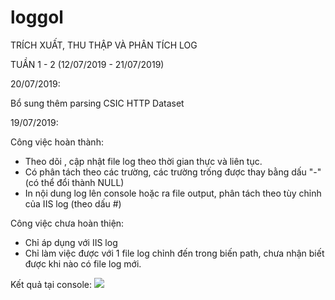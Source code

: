 # loggol

TRÍCH XUẤT, THU THẬP VÀ PHÂN TÍCH LOG

TUẦN 1 - 2 (12/07/2019 - 21/07/2019)

20/07/2019:

Bổ sung thêm parsing CSIC HTTP Dataset

19/07/2019:

Công việc hoàn thành:
  - Theo dõi , cập nhật file log theo thời gian thực và liên tục.
  - Có phân tách theo các trường, các trường trống được thay bằng dấu "-" (có thể đổi thành NULL)
  - In nội dung log lên console hoặc ra file output, phân tách theo tùy chỉnh của IIS log (theo dấu #)
  
Công việc chưa hoàn thiện:
  - Chỉ áp dụng với IIS log
  - Chỉ làm việc được với 1 file log chỉnh đến trong biến path, chưa nhận biết được khi nào có file log mới.

Kết quả tại console:
<img src="https://i.imgur.com/Wvx7vgn.png" />
